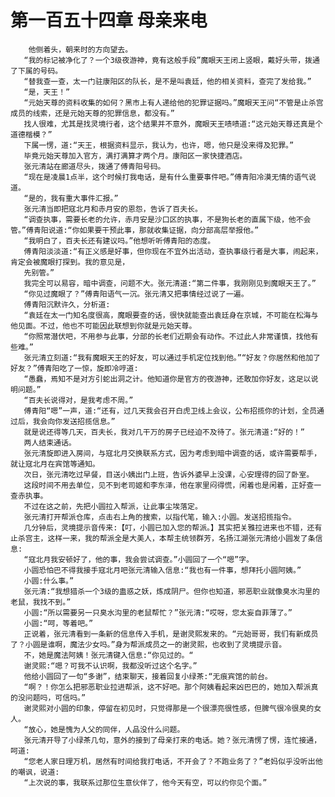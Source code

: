 # 第一百五十四章 母亲来电
        他侧着头，朝来时的方向望去。
       “我的标记被净化了？一个3级夜游神，竟有这般手段”魔眼天王闭上竖眼，戴好头带，拨通了下属的号码。
       “替我查一查，太一门驻康阳区的队长，是不是叫袁廷，他的相关资料，查完了发给我。”
       “是，天王！”
       “元始天尊的资料收集的如何？黑市上有人递给他的犯罪证据吗。”魔眼天王问“不管是止杀宫成员的线索，还是元始天尊的犯罪信息，都没有。”
       找人很难，尤其是找灵境行者，这个结果并不意外，魔眼天王啧啧道:“这元始天尊还真是个道德楷模？”
       下属一愣，道:“天王，根据资料显示，我认为，也许，嗯，他只是没来得及犯罪。”
       毕竟元始天尊加入官方，满打满算才两个月。康阳区一家快捷酒店。
       张元清站在廊道尽头，拨通了傅青阳号码。
       “现在是凌晨1点半，这个时候打我电话，是有什么重要事件吧。”傅青阳冷漠无情的语气说道。
       “是的，我有重大事件汇报。”
       张元清当即把寇北月和赤月安的恩怨，告诉了百夫长。
       “调查执事，需要长老的允许，赤月安是沙口区的执事，不是狗长老的直属下级，他不会管。”傅青阳说道:“你如果要干预此事，那就收集证据，向分部高层举报他。”
       “我明白了，百夫长还有建议吗。”他想听听傅青阳的态度。
       傅青阳淡淡道:“有正义感是好事，但你现在不宜外出活动，查执事级行者是大事，闹起来，肯定会被魔眼打探到。我的意见是，
       先别管。”
       我完全可以易容，暗中调查，问题不大。张元清道:“第二件事，我刚刚见到魔眼天王了。”
       “你见过魔眼了？”傅青阳语气一沉。张元清又把事情经过说了一遍。
       傅青阳沉默许久，分析道:
       “袁廷在太一门知名度很高，魔眼要查的话，很快就能查出袁廷身在京城，不可能在松海与他见面。不过，他也不可能因此联想到你就是元始天尊。
       “你照常潜伏吧，不用参与此事，分部的长老们近期会有动作。不过此人非常谨慎，找他有些难。”
       张元清立刻道:“我有魔眼天王的好友，可以通过手机定位找到他。”“好友？你居然和他加了好友？”傅青阳吃了一惊，旋即冷哼道:
       “愚蠢，焉知不是对方引蛇出洞之计。他知道你是官方的夜游神，还敢加你好友，这足以说明问题。”
       “百夫长说得对，是我考虑不周。”
       傅青阳“嗯”一声，道:“还有，过几天我会召开白虎卫线上会议，公布招揽你的计划，全员通过后，我会向你发送招揽信息。”
       就是说还得等几天，百夫长，我对几干万的房子已经迫不及待了。张元清道:“好的！”
       两人结束通话。
       张元清旋即进入房间，与寇北月交换联系方式，因为考虑到暗中调查的话，或许需要帮手，就让寇北月在宾馆等通知。
       次日，张元清吃过早餐，目送小姨出门上班，告诉外婆早上没课，心安理得的回了卧室。
       这段时间不用去单位，见不到老司姬和李东泽，他在家里闷得慌，闲着也是闲着，正好查一查赤执事。
       不过在这之前，先把小圆拉入帮派，让此事尘埃落定。
       张元清打开帮派仓库，点击右上角的搜索，以指代笔，输入:小圆。发送招揽指令。
       几分钟后，灵境提示音传来:【叮，小圆已加入您的帮派。】其实把关雅拉进来也不错，还有止杀宫主，这样一来，我的帮派全是大美人，本帮主统领群芳，名扬江湖张元清给小圆发了条信息:
       “寇北月我安顿好了，他的事，我会尝试调查。”小圆回了一个“嗯”字。
       小圆恐怕巴不得我接手寇北月吧张元清输入信息:“我也有一件事，想拜托小圆阿姨。”
       小圆:什么事。”
       张元清:“我想猎杀一个3级的蛊惑之妖，炼成阴尸。但你也知道，邪恶职业就像臭水沟里的老鼠，我找不到。”
       小圆:“所以需要另一只臭水沟里的老鼠帮忙？”张元清:“哎呀，您太妄自菲薄了。”
       小圆:“呵，等着吧。”
       正说着，张元清看到一条新的信息传入手机，是谢灵熙发来的。“元始哥哥，我们有新成员了？小圆是谁啊，魔法少女吗。”身为帮派成员之一的谢灵熙，也收到了灵境提示音。
       不，她是魔法阿姨！张元清键入信息:“你见过的。“
       谢灵熙:“嗯？可我不认识啊，我都没听过这个名字。”
       他给小圆回了一句“多谢”，结束聊天，接着回复小绿茶:“无痕宾馆的前台。
       “啊？！你怎么把邪恶职业拉进帮派，这不好吧。那个阿姨看起来凶巴巴的，她加入帮派真的没问题吗，可信吗。”
       谢灵熙对小圆的印象，停留在初见时，只觉得那是一个很漂亮很性感，但脾气很冷很臭的女人。
       “放心，她是愧为人父的同伴，人品没什么问题。
       张元清开导了小绿茶几句，意外的接到了母亲打来的电话。她？张元清愣了愣，连忙接通，呵道:
       “您老人家日理万机，居然有时间给我打电话，不开会了？不跑业务了？”老妈似乎没听出他的嘲讽，说道:
       “上次说的事，我联系过那位生意伙伴了，他今天有空，可以约你见个面。”